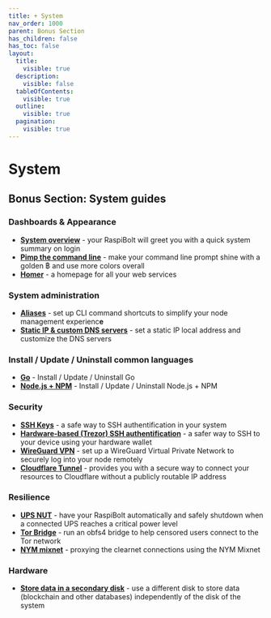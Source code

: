 ```yaml
---
title: + System
nav_order: 1000
parent: Bonus Section
has_children: false
has_toc: false
layout:
  title:
    visible: true
  description:
    visible: false
  tableOfContents:
    visible: true
  outline:
    visible: true
  pagination:
    visible: true
---
```


# System

## Bonus Section: System guides

### Dashboards & Appearance

* [**System overview**](system-overview.md) - your RaspiBolt will greet you with a quick system summary on login
* [**Pimp the command line**](command-line.md) - make your command line prompt shine with a golden ฿ and use more colors overall
* [**Homer**](homer.md) - a homepage for all your web services

### System administration

* [**Aliases**](aliases.md) - set up CLI command shortcuts to simplify your node management experienc**e**
* [**Static IP & custom DNS servers**](../../bonus-guides/system/static-ip-and-custom-dns-servers.md) - set a static IP local address and customize the DNS servers

### Install / Update / Uninstall common languages

* [**Go**](go.md) - Install / Update / Uninstall Go
* [**Node.js + NPM**](nodejs-npm.md) - Install / Update / Uninstall Node.js + NPM

### Security

* [**SSH Keys**](ssh-keys.md) - a safe way to SSH authentification in your system
* [**Hardware-based (Trezor) SSH authentification**](trezor-agent.md) - a safer way to SSH to your device using your hardware wallet
* [**WireGuard VPN**](wireguard-vpn.md) - set up a WireGuard Virtual Private Network to securely log into your node remotely
* [**Cloudflare Tunnel**](../../bonus-guides/system/cloudflare-tunnel.md) - provides you with a secure way to connect your resources to Cloudflare without a publicly routable IP address

### Resilience

* [**UPS NUT**](ups-nut.md) - have your RaspiBolt automatically and safely shutdown when a connected UPS reaches a critical power level
* [**Tor Bridge**](tor-bridge.md) - run an obfs4 bridge to help censored users connect to the Tor network
* [**NYM mixnet**](../../bonus-guides/system/nym-mixnet.md) - proxying the clearnet connections using the NYM Mixnet

### Hardware

* [**Store data in a secondary disk**](store-data-secondary-disk.md) - use a different disk to store data (blockchain and other databases) independently of the disk of the system
